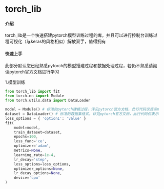 # torch_lib

#### 介绍
torch_lib是一个快速搭建pytorch模型训练过程的库，并且可以进行控制台训练过程可视化（与keras的风格相似）解放双手，值得拥有

#### 快速上手
此部分默认您已经熟悉pytorch的模型搭建过程和数据处理过程，若仍不熟悉请阅读pytorch官方文档进行学习

1.模型训练

```python
from torch_lib import fit
from torch.nn import Module
from torch.utils.data import DataLoader

model = Module() # 标准的pytorch建模过程，详见pytorch官方文档，此行代码仅表示model的类型
dataset = DataLoader() # 标准的数据集格式，详见pytorch官方文档，此行代码仅表示dataset的类型
loss_options = { 'option1': 'value' }
fit(
    model=model,
    train_dataset=dataset,
    epochs=100,
    loss_func='ce',
    optimizer='adam',
    metrics=None,
    learning_rate=1e-4,
    lr_decay='step',
    loss_options=loss_options,
    optimizer_options=None,
    lr_decay_options=None,
    device='cpu'
)
```
